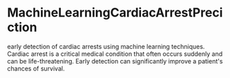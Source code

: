 # MachineLearningCardiacArrestPreciction
early detection of cardiac arrests using machine learning techniques. Cardiac arrest is a critical medical condition that often occurs suddenly and can be life-threatening. Early detection can significantly improve a patient's chances of survival.
